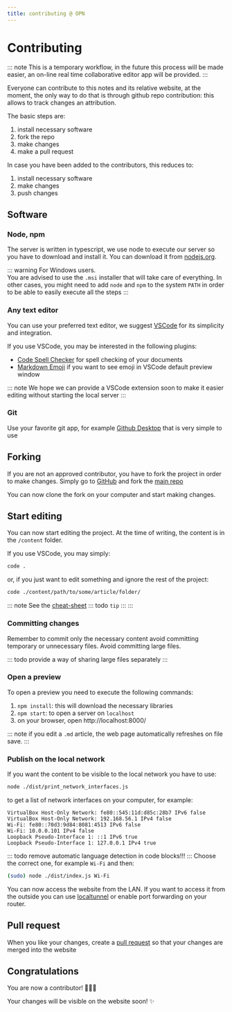```yaml
---
title: contributing @ OPN
---
```


<!-- see live @ http://openphysicsnotes.org/contributing.md -->
<!-- TODO change with https when available -->

# Contributing

::: note
This is a temporary workflow, in the future this process will be made easier, an on-line real time collaborative editor app will be provided.
:::

Everyone can contribute to this notes and its relative website, at the moment, the only way to do that is through github repo contribution: this allows to track changes an attribution.

The basic steps are:
1. install necessary software
1. fork the repo
1. make changes
1. make a pull request

In case you have been added to the contributors, this reduces to:
1. install necessary software
1. make changes
1. push changes

## Software

### Node, npm

The server is written in typescript, we use node to execute our server so you have to download and install it.
You can download it from [nodejs.org](https://nodejs.org/it/download/).

::: warning
For Windows users.  
You are advised to use the `.msi` installer that will take care of everything. In other cases, you might need to add `node` and `npm` to the system `PATH` in order to be able to easily execute all the steps
:::

### Any text editor

You can use your preferred text editor, we suggest [VSCode](https://code.visualstudio.com/) for its simplicity and integration.

If you use VSCode, you may be interested in the following plugins:
 - [Code Spell Checker](https://marketplace.visualstudio.com/items?itemName=streetsidesoftware.code-spell-checker) for spell checking of your documents
 - [Markdown Emoji](https://marketplace.visualstudio.com/items?itemName=bierner.markdown-emoji) if you want to see emoji in VSCode default preview window

::: note
We hope we can provide a VSCode extension soon to make it easier editing without starting the local server
:::

### Git

Use your favorite git app, for example [Github Desktop](https://desktop.github.com/) that is very simple to use

## Forking

If you are not an approved contributor, you have to fork the project in order to make changes. Simply go to [GitHub](https://github.com/) and fork the [main repo](https://github.com/OpenPhysicsNotes/openphysicsnotes)

You can now clone the fork on your computer and start making changes.

## Start editing

You can now start editing the project. At the time of writing, the content is in the `/content` folder.

If you use VSCode, you may simply:
```sh
code .
```
or, if you just want to edit something and ignore the rest of the project:
```sh
code ./content/path/to/some/article/folder/
```

::: note
See the [cheat-sheet](/cheatsheet/)
::: todo
`tip`
:::
:::

### Committing changes

Remember to commit only the necessary content avoid committing temporary or unnecessary files.
Avoid committing large files.

::: todo
provide a way of sharing large files separately
:::

### Open a preview

To open a preview you need to execute the following commands:
 1. `npm install`: this will download the necessary libraries
 1. `npm start`: to open a server on `localhost`
 1. on your browser, open http://localhost:8000/

::: note
if you edit a `.md` article, the web page automatically refreshes on file save.
:::

### Publish on the local network

If you want the content to be visible to the local network you have to use:
```sh
node ./dist/print_network_interfaces.js
```
to get a list of network interfaces on your computer, for example:
```
VirtualBox Host-Only Network: fe80::545:11d:d85c:28b7 IPv6 false
VirtualBox Host-Only Network: 192.168.56.1 IPv4 false
Wi-Fi: fe80::70d3:9d84:8081:4513 IPv6 false
Wi-Fi: 10.0.0.101 IPv4 false
Loopback Pseudo-Interface 1: ::1 IPv6 true
Loopback Pseudo-Interface 1: 127.0.0.1 IPv4 true
```
::: todo
remove automatic language detection in code blocks!!!
:::
Choose the correct one, for example `Wi-Fi` and then:
```sh
(sudo) node ./dist/index.js Wi-Fi
```

You can now access the website from the LAN. If you want to access it from the outside you can use [localtunnel](https://github.com/localtunnel/localtunnel) or enable port forwarding on your router.

## Pull request

When you like your changes, create a [pull request](https://docs.github.com/en/pull-requests/collaborating-with-pull-requests/proposing-changes-to-your-work-with-pull-requests/creating-a-pull-request) so that your changes are merged into the website

## Congratulations

You are now a contributor! :tada::tada::tada:

Your changes will be visible on the website soon! :sparkles: